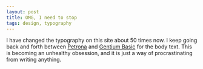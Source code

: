 ```yaml
---
layout: post
title: OMG, I need to stop
tags: design, typography
---
```


I have changed the typography on this site about 50 times now. I keep going back and forth between [Petrona](http://www.google.com/webfonts/specimen/Petrona) and [Gentium Basic](http://www.google.com/webfonts/specimen/Gentium+Basic) for the body text. This is becoming an unhealthy obsession, and it is just a way of procrastinating from writing anything.